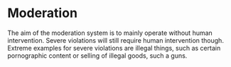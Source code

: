 # Moderation

The aim of the moderation system is to mainly operate without human
intervention. Severe violations will still require human intervention though.
Extreme examples for severe violations are illegal things, such as certain
pornographic content or selling of illegal goods, such a guns.
